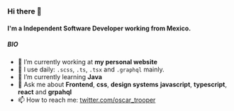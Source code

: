 ### Hi there 👋

#### I'm a Independent Software Developer working from Mexico.

##### BIO

- 🔭 I’m currently working at **my personal website**
- 🎨 I use daily: `.scss`, `.ts`, `.tsx` and `.graphql` mainly.
- 🌱 I’m currently learning **Java**
- 💬 Ask me about **Frontend**, **css**,  **design systems**  **javascript**, **typescript**, **react** and **grpahql** 
- 📫 How to reach me: [twitter.com/oscar_trooper](https://twitter.com/oscar_trooper)
